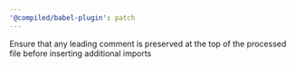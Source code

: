 ```yaml
---
'@compiled/babel-plugin': patch
---
```


Ensure that any leading comment is preserved at the top of the processed file before inserting additional imports
